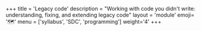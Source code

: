 +++
title = 'Legacy code'
description = "Working with code you didn't write: understanding, fixing, and extending legacy code"
layout = 'module'
emoji= '🗺️'
menu = ['syllabus', 'SDC', 'programming']
weight='4'
+++
